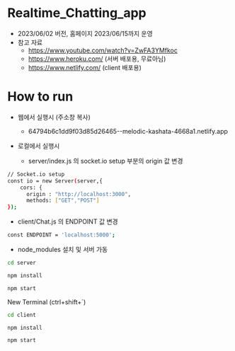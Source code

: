 # Realtime_Chatting_app

- 2023/06/02 버전, 홈페이지 2023/06/15까지 운영
- 참고 자료
  - https://www.youtube.com/watch?v=ZwFA3YMfkoc
  - https://www.heroku.com/ (서버 배포용, 무료아님)
  - https://www.netlify.com/ (client 배포용)

# **How to run**

- 웹에서 실행시 (주소창 복사)
  - 64794b6c1dd9f03d85d26465--melodic-kashata-4668a1.netlify.app

- 로컬에서 실행시
  - server/index.js 의 socket.io setup 부분의 origin 값 변경
```bash
// Socket.io setup
const io = new Server(server,{
    cors: {
      origin : "http://localhost:3000", 
      methods: ["GET","POST"]
});
```

  - client/Chat.js 의 ENDPOINT 값 변경
```bash
const ENDPOINT = 'localhost:5000';
```
  - node_modules 설치 및 서버 가동
```bash
cd server
```
```bash
npm install
```
```bash
npm start
```

New Terminal (ctrl+shift+`)
```bash
cd client
```
```bash
npm install
```
```bash
npm start
```

